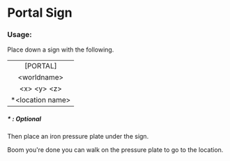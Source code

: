 # Portal Sign

### Usage:
Place down a sign with the following.

|         |
| :-------------: |
| [PORTAL]   |
| <worldname\> |
| <x\> <y\> <z\> |
| *<location name\> |



##### \* : Optional


Then place an iron pressure plate under the sign.

Boom you're done you can walk on the pressure plate to go to the location.